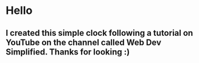 # Hello
## I created this simple clock following a tutorial on YouTube on the channel called Web Dev Simplified. Thanks for looking :)